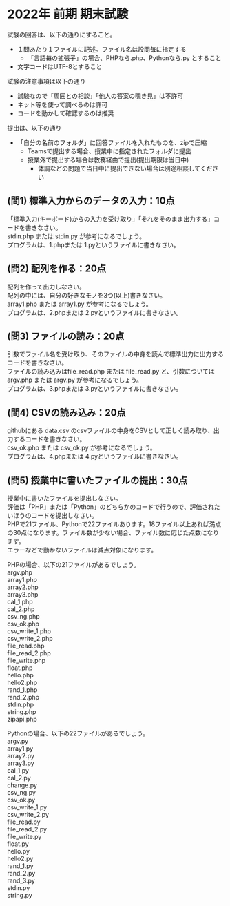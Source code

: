 ﻿# 2022年 前期 期末試験

試験の回答は、以下の通りにすること。

- １問あたり１ファイルに記述。ファイル名は設問毎に指定する
    - 「言語毎の拡張子」の場合、PHPなら.php、Pythonなら.py とすること
- 文字コードはUTF-8とすること

試験の注意事項は以下の通り

- 試験なので「周囲との相談」「他人の答案の覗き見」は不許可
- ネット等を使って調べるのは許可
- コードを動かして確認するのは推奨

提出は、以下の通り

- 「自分の名前のフォルダ」に回答ファイルを入れたものを、zipで圧縮
    - Teamsで提出する場合、授業中に指定されたフォルダに提出  
    - 授業外で提出する場合は教務経由で提出(提出期限は当日中)  
        + 体調などの問題で当日中に提出できない場合は別途相談してください 

## (問1) 標準入力からのデータの入力：10点

「標準入力(キーボード)からの入力を受け取り」「それをそのまま出力する」コードを書きなさい。  
stdin.php または stdin.py が参考になるでしょう。  
プログラムは、1.phpまたは 1.pyというファイルに書きなさい。  

## (問2) 配列を作る：20点

配列を作って出力しなさい。  
配列の中には、自分の好きなモノを3つ(以上)書きなさい。  
array1.php または array1.py が参考になるでしょう。  
プログラムは、2.phpまたは 2.pyというファイルに書きなさい。  

## (問3) ファイルの読み：20点

引数でファイル名を受け取り、そのファイルの中身を読んで標準出力に出力するコードを書きなさい。  
ファイルの読み込みはfile_read.php または file_read.py と、引数については argv.php または argv.py が参考になるでしょう。  
プログラムは、3.phpまたは 3.pyというファイルに書きなさい。  

## (問4) CSVの読み込み：20点

githubにある data.csv のcsvファイルの中身をCSVとして正しく読み取り、出力するコードを書きなさい。  
csv_ok.php または csv_ok.py が参考になるでしょう。  
プログラムは、4.phpまたは 4.pyというファイルに書きなさい。  

## (問5) 授業中に書いたファイルの提出：30点

授業中に書いたファイルを提出しなさい。  
評価は「PHP」または「Python」のどちらかのコードで行うので、評価されたいほうのコードを提出しなさい。  
PHPで21ファイル、Pythonで22ファイルあります。18ファイル以上あれば満点の30点になります。ファイル数が少ない場合、ファイル数に応じた点数になります。  
エラーなどで動かないファイルは減点対象になります。  

PHPの場合、以下の21ファイルがあるでしょう。  
argv.php  
array1.php  
array2.php  
array3.php  
cal_1.php  
cal_2.php  
csv_ng.php  
csv_ok.php  
csv_write_1.php  
csv_write_2.php  
file_read.php  
file_read_2.php  
file_write.php  
float.php  
hello.php  
hello2.php  
rand_1.php  
rand_2.php  
stdin.php  
string.php  
zipapi.php  

Pythonの場合、以下の22ファイルがあるでしょう。  
argv.py  
array1.py  
array2.py  
array3.py  
cal_1.py  
cal_2.py  
change.py  
csv_ng.py  
csv_ok.py  
csv_write_1.py  
csv_write_2.py  
file_read.py  
file_read_2.py  
file_write.py  
float.py  
hello.py  
hello2.py  
rand_1.py  
rand_2.py  
rand_3.py  
stdin.py  
string.py  


